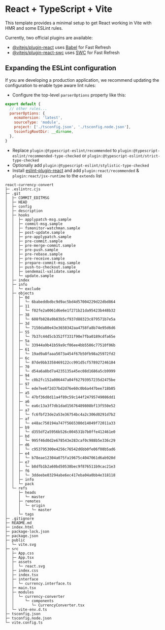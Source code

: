 # React + TypeScript + Vite

This template provides a minimal setup to get React working in Vite with HMR and some ESLint rules.

Currently, two official plugins are available:

- [@vitejs/plugin-react](https://github.com/vitejs/vite-plugin-react/blob/main/packages/plugin-react/README.md) uses [Babel](https://babeljs.io/) for Fast Refresh
- [@vitejs/plugin-react-swc](https://github.com/vitejs/vite-plugin-react-swc) uses [SWC](https://swc.rs/) for Fast Refresh

## Expanding the ESLint configuration

If you are developing a production application, we recommend updating the configuration to enable type aware lint rules:

- Configure the top-level `parserOptions` property like this:

```js
export default {
  // other rules...
  parserOptions: {
    ecmaVersion: 'latest',
    sourceType: 'module',
    project: ['./tsconfig.json', './tsconfig.node.json'],
    tsconfigRootDir: __dirname,
  },
}
```

- Replace `plugin:@typescript-eslint/recommended` to `plugin:@typescript-eslint/recommended-type-checked` or `plugin:@typescript-eslint/strict-type-checked`
- Optionally add `plugin:@typescript-eslint/stylistic-type-checked`
- Install [eslint-plugin-react](https://github.com/jsx-eslint/eslint-plugin-react) and add `plugin:react/recommended` & `plugin:react/jsx-runtime` to the `extends` list

```
react-currency-convert
├─ .eslintrc.cjs
├─ .git
│  ├─ COMMIT_EDITMSG
│  ├─ HEAD
│  ├─ config
│  ├─ description
│  ├─ hooks
│  │  ├─ applypatch-msg.sample
│  │  ├─ commit-msg.sample
│  │  ├─ fsmonitor-watchman.sample
│  │  ├─ post-update.sample
│  │  ├─ pre-applypatch.sample
│  │  ├─ pre-commit.sample
│  │  ├─ pre-merge-commit.sample
│  │  ├─ pre-push.sample
│  │  ├─ pre-rebase.sample
│  │  ├─ pre-receive.sample
│  │  ├─ prepare-commit-msg.sample
│  │  ├─ push-to-checkout.sample
│  │  ├─ sendemail-validate.sample
│  │  └─ update.sample
│  ├─ index
│  ├─ info
│  │  └─ exclude
│  ├─ objects
│  │  ├─ 0d
│  │  │  └─ 6babeddbdbc9d9ac5bd4d57004229d22dbd864
│  │  ├─ 11
│  │  │  └─ f02fe2a0061d6e6e1f271b21da95423b448b32
│  │  ├─ 38
│  │  │  └─ 608fb828a9b83b5cf937d88323c879571b7e5a
│  │  ├─ 3d
│  │  │  └─ 7150da80e43e3650342aa4758fa8b74e95d6d6
│  │  ├─ 55
│  │  │  └─ 7b37c44d5cb352ff331f90e7fba0189cdfa65e
│  │  ├─ 5a
│  │  │  └─ 33944a9b41b59a9cf06ee4bb5586c77510f06b
│  │  ├─ 61
│  │  │  └─ 19ad9a8faaa5073a454f67b50fb98a25972fd2
│  │  ├─ 6c
│  │  │  └─ 87de9bb3358469122cc991d5cf578927246184
│  │  ├─ 70
│  │  │  └─ d54a6a8bd7a4235135a45ec08d1686a5cb9999
│  │  ├─ 94
│  │  │  └─ c0b2fc152a086447a04f62793957235d2475be
│  │  ├─ 97
│  │  │  └─ ede7ee6f2d37bd2d76e60c0b6a447bee718b05
│  │  ├─ a5
│  │  │  └─ 47bf36d8d11a4f89c59c144f24795749086dd1
│  │  ├─ a6
│  │  │  └─ ea6c13a3f7db1dad15676489808bf13f550e52
│  │  ├─ a7
│  │  │  └─ fc6fbf23de2a53e36754bc4a2c306d0291d7b2
│  │  ├─ af
│  │  │  └─ e48ac750194a747f5665300d14049f72011a33
│  │  ├─ b9
│  │  │  └─ d355df2a5956b526c004531b7b0ffe412461e0
│  │  ├─ bd
│  │  │  └─ 995f46d0d2e678543e283caf0c988b5e336c29
│  │  ├─ d6
│  │  │  └─ c953795300e4256c76542d6bb0fe06f08b5ad6
│  │  ├─ e4
│  │  │  └─ b78eae12304a075fa19675c4047061d6ab920d
│  │  ├─ e7
│  │  │  └─ b8dfb1b2a60bd50538bec9f876511b9cac21e3
│  │  ├─ f6
│  │  │  └─ 3ddeebe03294abe6ec417eba04a0bb4e318118
│  │  ├─ info
│  │  └─ pack
│  └─ refs
│     ├─ heads
│     │  └─ master
│     ├─ remotes
│     │  └─ origin
│     │     └─ master
│     └─ tags
├─ .gitignore
├─ README.md
├─ index.html
├─ package-lock.json
├─ package.json
├─ public
│  └─ vite.svg
├─ src
│  ├─ App.css
│  ├─ App.tsx
│  ├─ assets
│  │  └─ react.svg
│  ├─ index.css
│  ├─ index.tsx
│  ├─ interface
│  │  └─ currency.interface.ts
│  ├─ main.tsx
│  ├─ modules
│  │  └─ currency-converter
│  │     └─ components
│  │        └─ CurrencyConverter.tsx
│  └─ vite-env.d.ts
├─ tsconfig.json
├─ tsconfig.node.json
└─ vite.config.ts

```